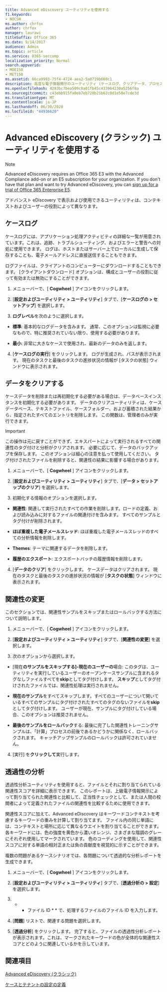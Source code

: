 ```yaml
---
title: Advanced eDiscovery ユーティリティを使用する
f1.keywords:
- NOCSH
ms.author: chrfox
author: chrfox
manager: laurawi
titleSuffix: Office 365
ms.date: 9/14/2017
audience: Admin
ms.topic: article
ms.service: O365-seccomp
localization_priority: Normal
search.appverid:
- MOE150
- MET150
ms.assetid: 66ca9993-75f4-4724-aea2-5a0719b660c1
description: 高度な電子情報開示のユーティリティ (ケースログ、クリアデータ、プロセスエラー、関連性の変更、透過性の分析など) について説明します。
ms.openlocfilehash: 4283bc7bea509c8a01fb45c433964230a5256f8a
ms.sourcegitcommit: c43ebb915fa0eb7eb720b21b62c0d1e58e7cde3d
ms.translationtype: MT
ms.contentlocale: ja-JP
ms.lasthandoff: 06/30/2020
ms.locfileid: "44936620"
---
```

# <a name="use-advanced-ediscovery-classic-utilities"></a>Advanced eDiscovery (クラシック) ユーティリティを使用する

> [!NOTE]
> Advanced eDiscovery requires an Office 365 E3 with the Advanced Compliance add-on or an E5 subscription for your organization. If you don't have that plan and want to try Advanced eDiscovery, you can [sign up for a trial of Office 365 Enterprise E5](https://go.microsoft.com/fwlink/p/?LinkID=698279). 
  
アドバンスト eDiscovery で表示および使用できるユーティリティは、コンテキストおよびユーザーの役割によって異なります。
  
## <a name="case-log"></a>ケースログ

ケースログには、アプリケーション処理アクティビティの詳細な一覧が用意されています。これは、追跡、トラブルシューティング、およびエラーと警告への対処に使用できます。 ログは、ホストまたはサーバー上でローカルに生成して保存することも、電子メールアドレスに直接送信することもできます。
  
ログファイルは、クライアントのコンピューターにダウンロードすることもできます。 [クライアントダウンロード] オプションは、構成とユーザーの役割に従って有効または無効にすることができます。
  
1. メニューバーで、[ **Cogwheel** ] アイコンをクリックします。 
    
2. [**設定およびユーティリティ \> ユーティリティ**] タブで、[**ケースログの \> セットアップ**] を選択します。
    
3. **ログレベル**を次のように選択します。 
    
  - **標準**: 基本的なログデータを含みます。 通常、このオプションは監視に必要なもので、特に推奨されていない限り、使用する必要があります。
    
  - **最小**: 非常に大きなケースで使用され、最新のデータのみを返します。
    
4. [**ケースログの実行**] をクリックします。 ログが生成され、パスが表示されます。 現在のタスクと最後のタスクの進捗状況の情報が [タスクの状態] ウィンドウに表示されます。
    
## <a name="clear-data"></a>データをクリアする

ケースデータを削除または再初期化する必要がある場合は、データベースインスタンスを初期化する必要があります。 データのクリアユーティリティは、ケースデータベース、テキストファイル、ケースフォルダー、および蓄積された結果から、指定されたすべてのエントリを削除します。 この関数は、管理者のみが実行できます。
  
> [!IMPORTANT]
> この操作は元に戻すことができず、エキスパートによって実行されるすべての関連性のタグ付けと分析がクリアされます。 必要に応じて、データのバックアップを保存します。 このオプションは細心の注意を払って使用してください。 タグ付けされたファイルを削除すると、関連性の結果に影響する場合があります。 
  
1. メニューバーで、[ **Cogwheel** ] アイコンをクリックします。 
    
2. [**設定およびユーティリティ \> ユーティリティ**] タブで、[**データ \> セットアップのクリア**] を選択します。
    
3. 初期化する情報のオプションを選択します。
    
  - **関連性**: 関連して実行されたすべての作業を削除します。ロードの定義、および読み込みに対するファイルの関連付けを含みます。 すべてのサンプルとタグ付けが削除されます。
    
  - **ほぼ重複した電子メールスレッド**: ほぼ重複した電子メールスレッドのすべての分析情報を削除します。
    
  - **Themes**: テーマに関連するデータを削除します。
    
  - **履歴のエクスポート**: エクスポートバッチの履歴情報を削除します。
    
4. [**データのクリア**] をクリックします。 ケースデータはクリアされます。 現在のタスクと最後のタスクの進捗状況の情報が [**タスクの状態**] ウィンドウに表示されます。 
    
## <a name="modify-relevance"></a>関連性の変更

このセクションでは、関連性サンプルをスキップまたはロールバックする方法について説明します。
  
1. メニューバーで、[ **Cogwheel** ] アイコンをクリックします。 
    
2. [**設定およびユーティリティ \> ユーティリティ**] タブで、[**関連性の変更**] を選択します。
    
3. 次のオプションから選択します。 
    
  - [現在**のサンプルをスキップする]-現在のユーザーの**場合: このタグは、ユーティリティを実行しているユーザーのオープンケースサンプルに含まれるタグなしファイルすべてを**skip**としてタグ付けします。 **スキップ**としてタグ付けされたファイルでは、関連性処理は実行されません。
    
  - **現在のサンプル**をすべてスキップします。すべてのユーザーについて開いているすべてのサンプルにタグ付けされたすべてのタグのないファイルを**skip**としてタグ付けします。 ユーザーが現在、サンプルにタグ付けしている場合、このオプションは推奨されません。
    
  - **最後のサンプルをロールバック**する: 最後に完了した関連性トレーニングサンプルは、「計算」プロセスの前後であるかどうかに関係なく、ロールバックされます。 キャッチアップサンプルのロールバックは許可されていません。
    
4. [実行] を**クリックして**実行します。 
    
## <a name="transparency-analysis"></a>透過性の分析

透過性分析ユーティリティを使用すると、ファイルとそれに割り当てられている関連性スコアを詳細に表示できます。 このレポートは、上級電子情報開示によって割り当てられた関連性と比較して、正当性チェックとして、または人間の校閲者によって定義されたファイルの関連性を比較するために使用できます。 
  
関連性スコアに加えて、Advanced eDiscovery はキーワードコンテキストを考慮するキーワードの重みを計算して割り当てます。 ファイル内の同じ単語には、コンテキストと場所に応じて異なるウエイトを割り当てることができます。 各キーワードには、色の強度を黄色から濃いオレンジ、さまざまな階調のグレーにそれぞれ使用してマークされています。 色のコーディングを使用して、関連性スコアに対する単語の相対正または負の貢献度を視覚的に示すことができます。 
  
複数の問題があるケースシナリオでは、各問題について透過的な分析レポートを生成できます。
  
1. メニューバーで、[ **Cogwheel** ] アイコンをクリックします。 
    
2. [**設定およびユーティリティ \> ユーティリティ**] タブで、[**透過分析の \> 設定**] を選択します。
    
3. * * ファイル ID * * で、処理するファイルのファイル ID を入力します。
    
4. [**問題**] リストで、関連する問題を選択します。 
    
5. [**透過分析**] をクリックします。 完了すると、ファイルの透過性分析レポートが表示されます。これは、マークされたキーワードの色が全体的な関連性スコアとどのように関連しているかを示しています。
    
## <a name="see-also"></a>関連項目

[Advanced eDiscovery (クラシック)](office-365-advanced-ediscovery.md)
  
[ケースとテナントの設定の定義](define-case-and-tenant-settings-in-advanced-ediscovery.md)

